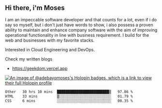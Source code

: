 ## Hi there, i'm Moses

I am an impeccable software developer and that counts for a lot, even if i do say so myself, but i don't just have words to show, i also possess a proven ability to maintain and enhance company software with the aim of improving operational functionality in line with business requirement. I build for the web and businesses with my favorite stacks.

Interested in Cloud Engineering and DevOps.

Check my written blogs
- https://geekdom.vercel.app

[![An image of @adebayomoses's Holopin badges, which is a link to view their full Holopin profile](https://holopin.me/adebayomoses)](https://holopin.io/@adebayomoses)

<!--START_SECTION:waka-->

```txt
Other   30 hrs 10 mins  ████████████████████████▒   97.86 %
HTML    33 mins         ▒░░░░░░░░░░░░░░░░░░░░░░░░   01.79 %
CSS     6 mins          ░░░░░░░░░░░░░░░░░░░░░░░░░   00.35 %
```

<!--END_SECTION:waka-->
